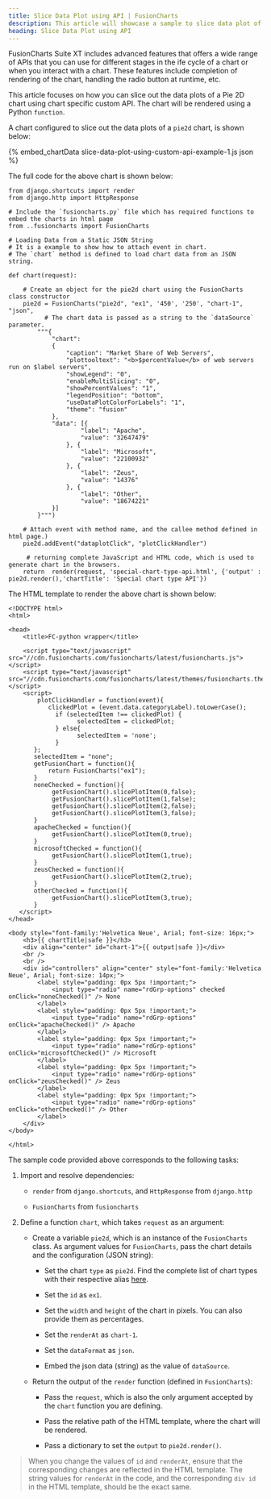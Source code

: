 ```yaml
---
title: Slice Data Plot using API | FusionCharts
description: This article will showcase a sample to slice data plot of the pie chart using chart specific custom API .
heading: Slice Data Plot using API
---
```


FusionCharts Suite XT includes advanced features that offers a wide range of APIs that you can use for different stages in the ife cycle of a chart or when you interact with a chart. These features include completion of rendering of the chart, handling the radio button at runtime, etc.

This article focuses on how you can slice out the data plots of a Pie 2D chart using chart specific custom API. The chart will be rendered using a Python `function`. 

A chart configured to slice out the data plots of a `pie2d` chart, is shown below:

{% embed_chartData slice-data-plot-using-custom-api-example-1.js json %}

The full code for the above chart is shown below:

```
from django.shortcuts import render
from django.http import HttpResponse

# Include the `fusioncharts.py` file which has required functions to embed the charts in html page
from ..fusioncharts import FusionCharts

# Loading Data from a Static JSON String
# It is a example to show how to attach event in chart.
# The `chart` method is defined to load chart data from an JSON string.

def chart(request):

    # Create an object for the pie2d chart using the FusionCharts class constructor
    pie2d = FusionCharts("pie2d", "ex1", '450', '250', "chart-1", "json", 
          # The chart data is passed as a string to the `dataSource` parameter.
        """{  
            "chart": 
            { 
                "caption": "Market Share of Web Servers",
                "plottooltext": "<b>$percentValue</b> of web servers run on $label servers",
                "showLegend": "0",
                "enableMultiSlicing": "0",
                "showPercentValues": "1",
                "legendPosition": "bottom",
                "useDataPlotColorForLabels": "1",
                "theme": "fusion"
            },
            "data": [{ 
                    "label": "Apache",
                    "value": "32647479"
                }, { 
                    "label": "Microsoft", 
                    "value": "22100932" 
                }, { 
                    "label": "Zeus", 
                    "value": "14376" 
                }, { 
                    "label": "Other",
                    "value": "18674221" 
            }]
        }""")        

    # Attach event with method name, and the callee method defined in html page.)
    pie2d.addEvent("dataplotClick", "plotClickHandler")

     # returning complete JavaScript and HTML code, which is used to generate chart in the browsers. 
    return  render(request, 'special-chart-type-api.html', {'output' : pie2d.render(),'chartTitle': 'Special chart type API'})
```

The HTML template to render the above chart is shown below:

```
<!DOCTYPE html>
<html>

<head>
    <title>FC-python wrapper</title>

    <script type="text/javascript" src="//cdn.fusioncharts.com/fusioncharts/latest/fusioncharts.js"></script>
    <script type="text/javascript" src="//cdn.fusioncharts.com/fusioncharts/latest/themes/fusioncharts.theme.fusion.js"></script>
    <script>
        plotClickHandler = function(event){
           clickedPlot = (event.data.categoryLabel).toLowerCase();
             if (selectedItem !== clickedPlot) {
                   selectedItem = clickedPlot;
             } else{
                   selectedItem = 'none';
             }
       };
       selectedItem = "none";
       getFusionChart = function(){
           return FusionCharts("ex1");
       }
       noneChecked = function(){
            getFusionChart().slicePlotItem(0,false);
            getFusionChart().slicePlotItem(1,false);
            getFusionChart().slicePlotItem(2,false);
            getFusionChart().slicePlotItem(3,false);
       }
       apacheChecked = function(){
            getFusionChart().slicePlotItem(0,true);
       }
       microsoftChecked = function(){
            getFusionChart().slicePlotItem(1,true);
       }
       zeusChecked = function(){
            getFusionChart().slicePlotItem(2,true);
       }
       otherChecked = function(){
            getFusionChart().slicePlotItem(3,true);
       }
   </script>
</head>

<body style="font-family:'Helvetica Neue', Arial; font-size: 16px;">
    <h3>{{ chartTitle|safe }}</h3>
    <div align="center" id="chart-1">{{ output|safe }}</div>
    <br />
    <br />
    <div id="controllers" align="center" style="font-family:'Helvetica Neue', Arial; font-size: 14px;">
        <label style="padding: 0px 5px !important;">
            <input type="radio" name="rdGrp-options" checked onClick="noneChecked()" /> None
        </label>
        <label style="padding: 0px 5px !important;">
            <input type="radio" name="rdGrp-options" onClick="apacheChecked()" /> Apache
        </label>
        <label style="padding: 0px 5px !important;">
            <input type="radio" name="rdGrp-options" onClick="microsoftChecked()" /> Microsoft
        </label>
        <label style="padding: 0px 5px !important;">
            <input type="radio" name="rdGrp-options" onClick="zeusChecked()" /> Zeus
        </label>
        <label style="padding: 0px 5px !important;">
            <input type="radio" name="rdGrp-options" onClick="otherChecked()" /> Other
        </label>
    </div>
</body>

</html>
```

The sample code provided above corresponds to the following tasks:

1. Import and resolve dependencies:

    * `render` from `django.shortcuts`, and `HttpResponse` from `django.http`

    * `FusionCharts` from `fusioncharts`

2. Define a function `chart`, which takes `request` as an argument:

    * Create a variable `pie2d`, which is an instance of the `FusionCharts` class. As argument values for `FusionCharts`, pass the chart details and the configuration (JSON string): 

        * Set the chart `type` as `pie2d`. Find the complete list of chart types with their respective alias [here](https://www.fusioncharts.com/dev/chart-guide/list-of-charts).

        * Set the `id` as `ex1`.

        * Set the `width` and `height` of the chart in pixels. You can also provide them as percentages.

        * Set the `renderAt` as `chart-1`.

        * Set the `dataFormat` as `json`.

        * Embed the json data (string) as the value of `dataSource`. 

    * Return the output of the `render` function (defined in `FusionCharts`):

        * Pass the `request`, which is also the only argument accepted by the `chart` function you are defining.

        * Pass the relative path of the HTML template, where the chart will be rendered.

        * Pass a dictionary to set the `output` to `pie2d.render()`.

> When you change the values of `id` and `renderAt`, ensure that the corresponding changes are reflected in the HTML template. The string values for `renderAt` in the code, and the corresponding `div id` in the HTML template, should be the exact same.